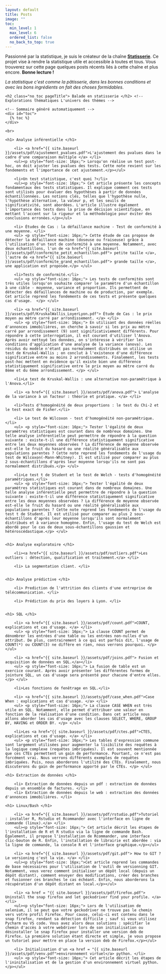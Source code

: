 ```yaml
---
layout: default
title: Posts
image: ""
toc:
  min_level: 1
  max_level: 6
  ordered_list: false
  no_back_to_top: true
---
```


<div class="post">
	<p class="intro">Passionné par la statistique, je suis le créateur de la chaîne <a href="www.linkedin.com/in/Statisserie"><b>Statisserie</b></a>. Ce projet vise à rendre la statistique utile et accessible à toutes et tous. Vous trouverez sur cette page quelques posts récents liés à cette chaîne et plus encore. <b>Bonne lecture !</b> </p>
	<p> <i>La statistique c'est comme la pâtisserie, dans les bonnes conditions et avec les bons ingrédients on fait des choses formidables</i>.</p>

	
	<h2 class="no_toc pageTitle"> Balade en statisserie </h2> <!--Explorations thématiques L'univers des thèmes -->

	<!-- Sommaire généré automatiquement -->
	<div id="toc">
	  {% toc %}
	</div>
	
<!--
	<ul>
	<h4>Posts à venir</h4>
	</ul>
		<li>L'ANCOVA en pratique.</li>
  		<li>RFM et CLV.</li>
  		<li>RANK() vs DENSE_RANK()</li>
  		<Li> L'analyse des correspondances multiples (ACM) </li>
-->
	
  	<br>
  	
  	<h1> Analyse inférentielle </h1>

		<li> <a href="{{ site.baseurl }}/assets/pdf/ajustement_pvalues.pdf">L'ajustement des pvalues dans le cadre d'une comparaison multiple </a> </li>
		<ul><p style="font-size: 16px;"> Lorsqu'on réalise un test post-hoc, on doit ajuster les pvalues des tests. Cette note revient sur les fondements et l'importance de cet ajustement.</p></ul>
  	
	  	<li>Un test statistique, c'est quoi ?</li>
		<ul><p style="font-size: 16px;"> Cet article présente les concepts fondamentaux des tests statistiques. Il explique comment ces tests sont utilisés pour évaluer des hypothèses à partir de données échantillonnées. Les notions clés, telles que l'hypothèse nulle, l'hypothèse alternative, la valeur p, et les seuils de significativité, sont abordées. L'article illustre également l'importance des tests dans la prise de décision scientifique, en mettant l'accent sur la rigueur et la méthodologie pour éviter des conclusions erronées.</p></ul>
	  	
	  	<li> Études de Cas : la défaillance machine - Test de conformité à une moyenne. </li>
		<ul> <p style="font-size: 16px;"> Cette étude de cas propose de détecter la défaillance machine (doseuse ou fraiseuse) grâce à l'utilisation d'un test de conformité à une moyenne. Notamment, avec deux échantillons, l'un de <a href="{{ site.baseurl }}/assets/pdf/conformite_petit_echantillon.pdf"> petite taille </a>, l'autre de <a href="{{ site.baseurl }}/assets/pdf/conformite_grand_echantillon.pdf"> grande taille </a>, une application est proposée.</p> </ul>
		
		<li>Tests de conformité.</li>
		<ul> <p style="font-size: 16px;"> Les tests de conformités sont très utiles lorsqu'on souhaite comparer le paramètre d'un échantillon à une cible - moyenne, variance et proportion. Ils permettent de détecter des défaillances de machine ou de production, par exemple. Cet article reprend les fondements de ces tests et présente quelques cas d'usage.  </p> </ul>
	  	
	  	<li> <a href="{{ site.baseurl }}/assets/pdf/KruskalWallis_LoyerLyon.pdf"> Étude de Cas : le prix moyen au mètre carré par arrondissement. </a> </li>
		<ul> <p style="font-size: 16px;"> En utilisant des données réelles d'annonces immobilières, on cherche à savoir si les prix au mètre carré par arrondissement (9) sont significativiement différents. Pour répondre à cette interrogation, il est courant d'utiliser l'Anova. Après avoir nettoyé les données, on s'intéresse à vérifier les conditions d'application d'une analyse de la variance (anova). Les résidus du modèle n'étant pas normalement distribués on utilise un test de Kruskal-Wallis ; on conclut à l'existence d'une différence significative entre au moins 2 arrondissements. Finalement, les tests post-hoc mettent en évidence qu'il existe bien une différence statistiquement significative entre le prix moyen au mètre carré du 8ème et du 6ème arrondissement. </p> </ul>
		
		<li>Le test de Kruskal-Wallis : une alternative non-paramétrique à l'Anova.</li>
	  	
	  	<li> <a href="{{ site.baseurl }}/assets/pdf/anova.pdf"> L'analyse de la variance à un facteur : théorie et pratique. </a> </li>
	  	
	  	<li>Tests d'homogénéité de deux proportions : le test du Chi-2 et le test exact de Fisher.</li>
	  	
	  	<li> Le test de Wilcoxon - test d'homogénéité non-paramétrique. </li>
		<ul> <p style="font-size: 16px;"> Tester l'égalité de deux paramètres statistiques est courant dans de nombreux domaines. Une telle analyse inférentielle peut permettre de répondre à la question suivante : existe-t-il une différence statistiquement significative entre les deux moyennes observées ? La différence de moyenne observée est-elle le fruit du hasard ou une réalité généralisable aux populations parentes ? Cette note reprend les fondements de l'usage du test de Wilcoxon(-Mann-Whitney). Il est utilisé pour comparer au plus 2 sous-échantillons d'après leur moyenne lorsqu'ils ne sont pas normalement distribués.</p> </ul>
		
		<li>Le test t de Student et le test de Welch - tests d'homogénéité paramétriques.</li>
		<ul> <p style="font-size: 16px;"> Tester l'égalité de deux paramètres statistiques est courant dans de nombreux domaines. Une telle analyse inférentielle peut permettre de répondre à la question suivante : existe-t-il une différence statistiquement significative entre les deux moyennes observées ? La différence de moyenne observée est-elle le fruit du hasard ou une réalité généralisable aux populations parentes ? Cette note reprend les fondements de l'usage du test t de Student. Il est utilisé pour comparer au plus 2 sous-échantillons d'après leur moyenne lorsqu'ils sont normalement distribués et à variance homogène. Enfin, l'usage du test de Welch est abordé pour le cas de deux sous-échantillons gaussien et hétéroscédastique.</p> </ul>
	  	
	  	
  	<h1> Analyse exploratoire </h1>
  	
	  	<li><a href="{{ site.baseurl }}/assets/pdf/outliers.pdf">Les outliers : détection, qualification et traitement.</a> </li>
	  	
	  	<li> La segmentation client. </li>
	  	
	  	
  	<h1> Analyse prédictive </h1>
	  	
	  	<li> Prediction de l'attrition des clients d'une entreprise de télécommunication. </li>
	  	
	  	<li> Prédiction du prix des loyers à Lyon. </li>
	  	
  	
  	<h1> SQL </h1>
  	
	  	<li> <a href="{{ site.baseurl }}/assets/pdf/count.pdf">COUNT, explications et cas d'usage. </a> </li>
	  	<ul> <p style="font-size: 16px;"> La clause COUNT permet de dénombrer les entrées d'une table ou les entrées non-nulles d'un attribut. De plus, contrairement à ce qui est parfois dit, l'usage de COUNT(*) ou COUNT(3) ne diffère en rien, nous verrons pourquoi. </p> </ul>
	  	
	  	<li> <a href="{{ site.baseurl }}/assets/pdf/joins.pdf"> Fusion et acquisition de données en SQL.</a></li>
	  	<ul> <p style="font-size: 16px;"> La fusion de table est un exercice courant. Après avoir présenter les différentes formes de jointure SQL, un cas d'usage sera présenté pour chacune d'entre elles. </p> </ul>
	  	
	  	<li>Les fonctions de fenêtrage en SQL.</li>
	  	
	  	<li> <a href="{{ site.baseurl }}/assets/pdf/case_when.pdf">Case When : explications et cas d'usage. </a> </li>
	  	<ul> <p style="font-size: 16px;"> La clause CASE WHEN est très utile en SQL. Notamment, elle permet d'attribuer une valeur en fonction de la réalisation d'une condition. Dans cet article nous allons aborder les cas d'usage avec les clauses SELECT, WHERE, GROUP BY, HAVING et ORDER BY. </p> </ul>
	  	
	  	<li>Les <a href="{{ site.baseurl }}/assets/pdf/ctes.pdf">CTES, explications et cas d'usage. </a> </li>
	  	<ul> <p style="font-size: 16px;"> Les tables d'expression commune sont largement utilisées pour augmenter la lisibilité des requêtes à la logique complexe (requêtes imbriquées). Il est souvent mentionnée que ces CTEs permettent un gain de performance. Pourtant, ce n'est pas forcément vrai. Nous verrons différents exemples de requêtes imbriquées. Puis, nous aborderons l'utilité des CTEs. Finalement, nous discuterons du gain de performance apporté par le CTEs. </p> </ul>
  	
  	<h1> Extraction de données </h1>
  	
  		<li> Extraction de données depuis un pdf : extraction de données depuis un ensemble de factures. </li>
  		<li> Extraction de données depuis le web : extraction des données d'annonces immobilières. </li>
  	
	<h1> Linux/Bash </h1>
		
		<li> <a href="{{ site.baseurl }}/assets/pdf/rstudio.pdf">Tutoriel : installer R, Rstudio et Rcommander avec l'interface en ligne de commande (linux).</a> </li>
		<ul><p style="font-size: 16px;"> Cet article décrit les étapes de l'installation de R et R studio via la ligne de commande Bash. Également, il propose l'installation de Rcommander, une interface clic-bouton de R. Enfin, l'installation de librairie est abordée : via la ligne de commande, la console R et l'interface graphique.</p></ul>
		
		<li> <a href="{{ site.baseurl }}/assets/pdf/git.pdf"> How to GIT ? Le versioning c'est la vie. </a> </li>
		<ul><p style="font-size: 16px;">Cet article reprend les commandes de base nécessaires pour l'utilisation de l'outil de versionning GIT. Notamment, vous verez comment initialiser un dépôt local (depuis un dépôt distant), comment envoyer des modifications, créer des branches et fusionner ces branches le cas échéant. Enfin, nous aborderons la récupération d'un dépôt distant en local.</p></ul>
		
		<li> <a href = "{{ site.baseurl }}/assets/pdf/firefox.pdf"> Uninstall the snap firefox and let geckodriver find your profile. </a> </li>
		<ul><p style="font-size: 16px;"> Lors de l'utilisation de selenium, il se peut que votre geckodriver ne trouve pas le chemin vers votre profil Firefox. Pour cause, celui-ci est contenu dans le snap firefox, rendant sa détection difficile ; sauf si vous utilisez Pycharm ou VS code. Vous avez alors deux solutions : spécifier le chemin d'accès à votre webdriver lors de son initialisation ou désinstaller le snap Firefox pour installer une version deb de Firefox. La première solution étant directe et simple, je vous propose un tutoriel pour mettre en place la version deb de Firefox.</p></ul>
		
		<li> Initialisation d'un <a href = "{{ site.baseurl }}/assets/pdf/venv.pdf">environnement virtuel</a> python. </li>
		<ul> <p style="font-size: 16px;"> Cet article décrit les étapes de l'ininitalisation et de la gestion d'un environnement virtuel python. </p></ul>
		
	
</div>
